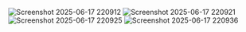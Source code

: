 ![Screenshot 2025-06-17 220912](https://github.com/user-attachments/assets/f6360933-cd1c-4b04-b2e7-8238f762277d)
![Screenshot 2025-06-17 220921](https://github.com/user-attachments/assets/b01ef0fc-4d29-4fd8-b55b-757e458be438)
![Screenshot 2025-06-17 220925](https://github.com/user-attachments/assets/0fd232a5-6ed0-4369-a455-62a8499eb9ad)
![Screenshot 2025-06-17 220936](https://github.com/user-attachments/assets/0a9b3b34-2fe2-4003-9bf8-36450eaa98c6)

